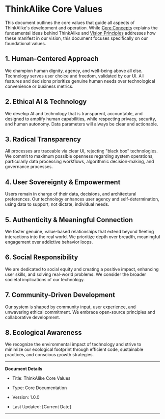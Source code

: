 # ThinkAlike Core Values

This document outlines the core values that guide all aspects of ThinkAlike's development and operation. While [Core Concepts](../core/core_concepts.md) explains the fundamental ideas behind ThinkAlike and [Vision Principles](../vision/vision_principles.md) addresses how these manifest in our vision, this document focuses specifically on our foundational values.

## 1. Human-Centered Approach

We champion human dignity, agency, and well-being above all else. Technology serves user choice and freedom, validated by our UI. All features and decisions prioritize genuine human needs over technological convenience or business metrics.

## 2. Ethical AI & Technology

We develop AI and technology that is transparent, accountable, and designed to amplify human capabilities, while respecting privacy, security, and human autonomy. Data parameters will always be clear and actionable.

## 3. Radical Transparency

All processes are traceable via clear UI, rejecting "black box" technologies. We commit to maximum possible openness regarding system operations, particularly data processing workflows, algorithmic decision-making, and governance processes.

## 4. User Sovereignty & Empowerment

Users remain in charge of their data, decisions, and architectural preferences. Our technology enhances user agency and self-determination, using data to support, not dictate, individual needs.

## 5. Authenticity & Meaningful Connection

We foster genuine, value-based relationships that extend beyond fleeting interactions into the real world. We prioritize depth over breadth, meaningful engagement over addictive behavior loops.

## 6. Social Responsibility

We are dedicated to social equity and creating a positive impact, enhancing user skills, and solving real-world problems. We consider the broader societal implications of our technology.

## 7. Community-Driven Development

Our system is shaped by community input, user experience, and unwavering ethical commitment. We embrace open-source principles and collaborative development.

## 8. Ecological Awareness

We recognize the environmental impact of technology and strive to minimize our ecological footprint through efficient code, sustainable practices, and conscious growth strategies.

---

**Document Details**

* Title: ThinkAlike Core Values

* Type: Core Documentation

* Version: 1.0.0

* Last Updated: [Current Date]

---
